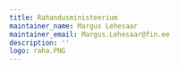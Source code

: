 ```yaml
---
title: Rahandusministeerium
maintainer_name: Margus Lehesaar
maintainer_email: Margus.Lehesaar@fin.ee
description: ''
logo: raha.PNG
---
```

